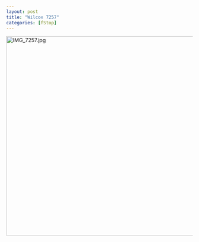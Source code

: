 ```yaml
---
layout: post
title: "Wilcox 7257"
categories: [fStop]
---
```

<img alt="IMG_7257.jpg" src="http://www.botzilla.com/blog/pix2006/IMG_7257.jpg" width="807" height="538" border="0" />


